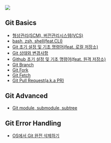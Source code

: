 <img src="https://ifh.cc/g/24gxyR.png" style="max-width: 100%" align="center">

<br>

## Git Basics

- [형상관리(SCM), 버전관리시스템(VCS)]()
- [bash, zsh, shell(feat.CLI)]()
- [Git 초기 설정 및 기초 명령어(feat. 로컬 저장소)]()
- [Git 상태와 변경사항]()
- [Github 초기 설정 및 기초 명령어(feat. 원격 저장소)]()
- [Git Branch]()
- [Git Fork]()
- [Git Fetch]()
- [Git Pull Request(a.k.a PR)]()

## Git Advanced

- [Git module, submodule, subtree]()

## Git Error Handling

- [OS에서 Git 완전 삭제하기]()

